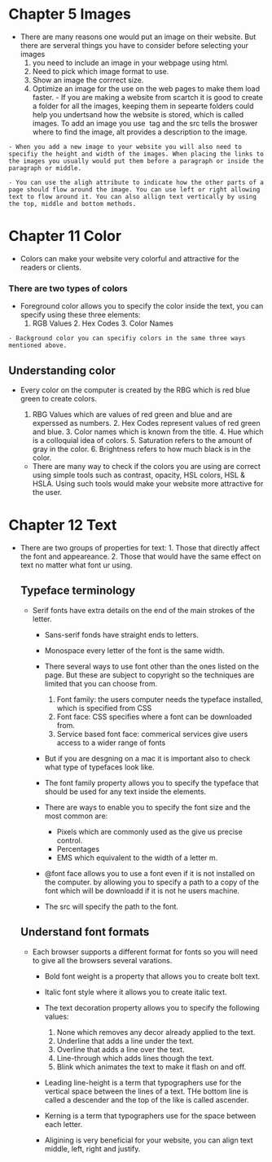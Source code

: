 # Chapter 5 Images
   - There are many reasons one would put an image on their website. But there are serveral things you have to consider before selecting your images
       1. you need to include an image in your webpage using html.
        2. Need to pick which image format to use.
        3. Show an image the corrrect size.
        4. Optimize an image for the use on the web pages to make them load faster. 
    - If you are making a website from scartch it is good to create a folder for all the images, keeping them in sepearte folders could help you undertsand how the website is stored, which is called images. To add an image you use <img> tag and the src tells the broswer where to find the image, alt provides a description to the image.

    - When you add a new image to your website you will also need to specifiy the height and width of the images. When placing the links to the images you usually would put them before a paragraph or inside the paragraph or middle. 

    - You can use the aligh attribute to indicate how the other parts of a page should flow around the image. You can use left or right allowing text to flow around it. You can also allign text vertically by using the top, middle and bottom methods. 

# Chapter 11 Color
   - Colors can make your website very colorful and attractive for the readers or clients. 

### There are two types of colors 
   - Foreground color allows you to specify the color inside the text, you can specify using these three elements:
     1. RGB Values
        2. Hex Codes
        3. Color Names

    - Background color you can specifiy colors in the same three ways mentioned above.

## Understanding color
- Every color on the computer is created by the RBG which is red blue green to create colors. 
  1. RBG Values which are values of red green and blue and are experssed as numbers.
           2. Hex Codes represent values of red green and blue. 
            3. Color names which is known from the title.
            4. Hue which is a colloquial idea of colors. 
            5. Saturation refers to the amount of gray in the color.
            6. Brightness refers to how much black is in the color. 
    
    - There are many way to check if the colors you are using are correct using simple tools such as contrast, opacity, HSL colors, HSL & HSLA. Using such tools would make your website more attractive for the user. 

# Chapter 12 Text
- There are two groups of properties for text:
       1. Those that directly affect the font and appeareance.
        2. Those that would have the same effect on text no matter what font ur using.

    ## Typeface terminology
    - Serif fonts have extra details on the end of the main strokes of the letter.
        - Sans-serif fonds have straight ends to letters.
        - Monospace every letter of the font is the same width. 

        - There several ways to use font other than the ones listed on the page. But these are subject to copyright so the techniques are limited that you can choose from.
            1. Font family: the users computer needs the typeface installed, which is specified from CSS
            2. Font face: CSS specifies where a font can be downloaded from.
            3. Service based font face: commerical services give users access to a wider range of fonts

        - But if you are desgning on a mac it is important also to check what type of typefaces look like. 
        - The font family property allows you to specify the typeface that should be used for any text inside the elements.
        - There are ways to enable you to specify the font size and the most common are:
            - Pixels which are commonly used as the give us precise control.
            - Percentages 
            - EMS which equivalent to the width of a letter m.

        - @font face allows you to use a font even if it is not installed on the computer. by allowing you to specify a path to a copy of the font which will be downloadd if it is not he users machine.
        - The src will specify the path to the font.
    
    ## Understand font formats
    - Each browser supports a different format for fonts so you will need to give all the browsers several varations. 

        -  Bold font weight is a property that allows you to create bolt text. 
        - Italic font style where  it allows you to create italic text. 
        - The text decoration property allows you to specify the following values:
            1. None which removes any decor already applied to the text. 
            2. Underline that adds a line under the text.
            3. Overline that adds a line over the text.
            4. Line-through which adds lines though the text.
            5. Blink which animates the text to make it flash on and off.
        
        - Leading line-height is a term that typographers use for the vertical space between the lines of a text. THe bottom line is called a descender and the top of the like is called ascender.
        - Kerning is a term that typographers use for the space between each letter. 
        - Aligining is very beneficial for your website, you can align text middle, left, right and justify.